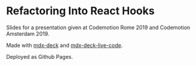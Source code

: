 # Refactoring Into React Hooks

Slides for a presentation given at Codemotion Rome 2019 and Codemotion Amsterdam 2019.

Made with [mdx-deck](https://github.com/jxnblk/mdx-deck) and [mdx-deck-live-code](https://github.com/JReinhold/mdx-deck-live-code).

Deployed as Github Pages.
